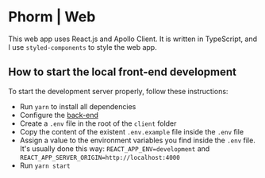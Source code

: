# Phorm | Web

This web app uses React.js and Apollo Client. It is written in TypeScript, and I use `styled-components` to style the web app.

## How to start the local front-end development

To start the development server properly, follow these instructions:

-   Run `yarn` to install all dependencies
-   Configure the [back-end](../server)
-   Create a `.env` file in the root of the `client` folder
-   Copy the content of the existent `.env.example` file inside the `.env` file
-   Assign a value to the environment variables you find inside the `.env` file. It's usually done this way: `REACT_APP_ENV=development` and `REACT_APP_SERVER_ORIGIN=http://localhost:4000`
-   Run `yarn start`
